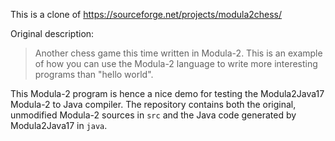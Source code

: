 This is a clone of https://sourceforge.net/projects/modula2chess/

Original description:

> Another chess game this time written in Modula-2. This is an example of how you can use the Modula-2 language to write more interesting programs than "hello world".

This Modula-2 program is hence a nice demo for testing the Modula2Java17 Modula-2 to Java compiler.
The repository contains both the original, unmodified Modula-2 sources in `src` and the Java code generated by Modula2Java17 in `java`.

